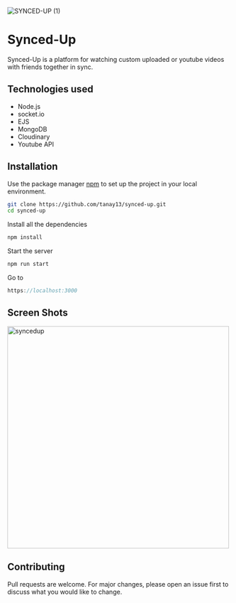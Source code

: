 ![SYNCED-UP (1)](https://user-images.githubusercontent.com/61361310/123814571-6a8a8100-d913-11eb-8cf0-d7279881af4c.png)

# Synced-Up

Synced-Up is a platform for watching custom uploaded or youtube videos with friends together in sync.

## Technologies used

- Node.js
- socket.io
- EJS
- MongoDB
- Cloudinary
- Youtube API

## Installation

Use the package manager [npm](https://www.npmjs.com/) to set up the project in your local environment.

```bash
git clone https://github.com/tanay13/synced-up.git
cd synced-up
```

Install all the dependencies

```bash
npm install
```

Start the server

```bash
npm run start
```

Go to

```js
https://localhost:3000

```

## Screen Shots

<img width="500" alt="syncedup" src="https://user-images.githubusercontent.com/61361310/123556154-3a25d400-d7a7-11eb-8058-04db62f947c8.PNG">

## Contributing

Pull requests are welcome. For major changes, please open an issue first to discuss what you would like to change.

